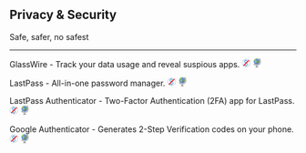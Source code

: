 ## Privacy & Security

Safe, safer, no safest

---

GlassWire - Track your data usage and reveal suspious apps. ![](../assets/free.png) ![](../assets/earth-globe.png)

LastPass - All-in-one password manager. ![](../assets/free.png) ![](../assets/earth-globe.png)

LastPass Authenticator - Two-Factor Authentication (2FA) app for LastPass. ![](../assets/free.png) ![](../assets/earth-globe.png)

Google Authenticator - Generates 2-Step Verification codes on your phone. ![](../assets/free.png) ![](../assets/earth-globe.png)
